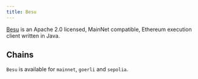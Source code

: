 ```yaml
---
title: Besu
---
```


[Besu](https://www.hyperledger.org/use/besu) is an Apache 2.0 licensed, MainNet compatible, Ethereum execution client written in Java.

## Chains

`Besu` is available for `mainnet`, `goerli` and `sepolia`.
